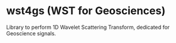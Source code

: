 # wst4gs (WST for Geosciences)
Library to perform 1D Wavelet Scattering Transform, dedicated for Geoscience signals.
